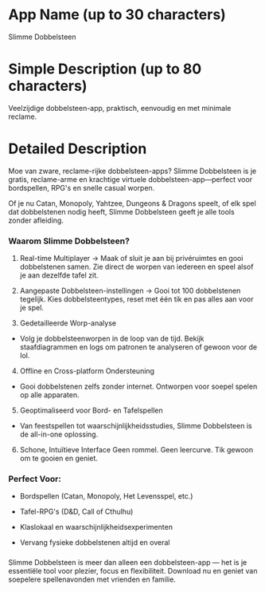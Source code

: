 # App Name (up to 30 characters)
Slimme Dobbelsteen

# Simple Description (up to 80 characters)
Veelzijdige dobbelsteen-app, praktisch, eenvoudig en met minimale reclame.

# Detailed Description

Moe van zware, reclame-rijke dobbelsteen-apps?
Slimme Dobbelsteen is je gratis, reclame-arme en krachtige virtuele dobbelsteen-app—perfect voor bordspellen, RPG's en snelle casual worpen.

Of je nu Catan, Monopoly, Yahtzee, Dungeons & Dragons speelt, of elk spel dat dobbelstenen nodig heeft, Slimme Dobbelsteen geeft je alle tools zonder afleiding.

### Waarom Slimme Dobbelsteen?
1. Real-time Multiplayer
-> Maak of sluit je aan bij privéruimtes en gooi dobbelstenen samen. Zie direct de worpen van iedereen en speel alsof je aan dezelfde tafel zit.

2. Aangepaste Dobbelsteen-instellingen
-> Gooi tot 100 dobbelstenen tegelijk. Kies dobbelsteentypes, reset met één tik en pas alles aan voor je spel.

3. Gedetailleerde Worp-analyse
- Volg je dobbelsteenworpen in de loop van de tijd. Bekijk staafdiagrammen en logs om patronen te analyseren of gewoon voor de lol.

4. Offline en Cross-platform Ondersteuning
- Gooi dobbelstenen zelfs zonder internet. Ontworpen voor soepel spelen op alle apparaten.

5. Geoptimaliseerd voor Bord- en Tafelspellen
- Van feestspellen tot waarschijnlijkheidsstudies, Slimme Dobbelsteen is de all-in-one oplossing.

6. Schone, Intuïtieve Interface
Geen rommel. Geen leercurve. Tik gewoon om te gooien en geniet.

### Perfect Voor:
- Bordspellen (Catan, Monopoly, Het Levensspel, etc.)

- Tafel-RPG's (D&D, Call of Cthulhu)

- Klaslokaal en waarschijnlijkheidsexperimenten

- Vervang fysieke dobbelstenen altijd en overal

###
Slimme Dobbelsteen is meer dan alleen een dobbelsteen-app — het is je essentiële tool voor plezier, focus en flexibiliteit.
Download nu en geniet van soepelere spellenavonden met vrienden en familie. 
